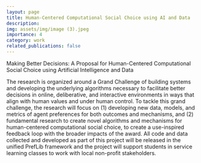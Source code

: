 ```yaml
---
layout: page
title: Human-Centered Computational Social Choice using AI and Data
description: 
img: assets/img/image (3).jpeg
importance: 4
category: work
related_publications: false
---
```

Making Better Decisions: A Proposal for Human-Centered Computational Social Choice using Artificial Intelligence and Data

The research is organized around a Grand Challenge of building systems and developing the underlying algorithms necessary to facilitate better decisions in online, deliberative, and interactive environments in ways that align with human values and under human control. To tackle this grand challenge, the research will focus on (1) developing new data, models, and metrics of agent preferences for both outcomes and mechanisms, and (2) fundamental research to create novel algorithms and mechanisms for human-centered computational social choice, to create a use-inspired feedback loop with the broader impacts of the award. All code and data collected and developed as part of this project will be released in the unified PrefLib framework and the project will support students in service learning classes to work with local non-profit stakeholders.